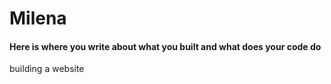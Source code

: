 # Milena

#### Here is where you write about what you built and what does your code do
building a website
